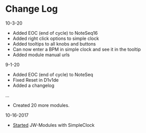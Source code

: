 # Change Log
10-3-20

  * Added EOC (end of cycle) to NoteSeq16
  * Added right click options to simple clock
  * Added tooltips to all knobs and buttons
  * Can now enter a BPM in simple clock and see it in the tooltip
  * Added module manual urls

9-1-20
  * Added EOC (end of cycle) to NoteSeq
  * Fixed Reset in D1v1de
  * Added a changelog

...
  * Created 20 more modules.

10-16-2017
  * [Started](https://github.com/jeremywen/JW-Modules/commit/b4037bc606ea106d8f1e8d495a2a9440cd8d921e)   JW-Modules with SimpleClock

  